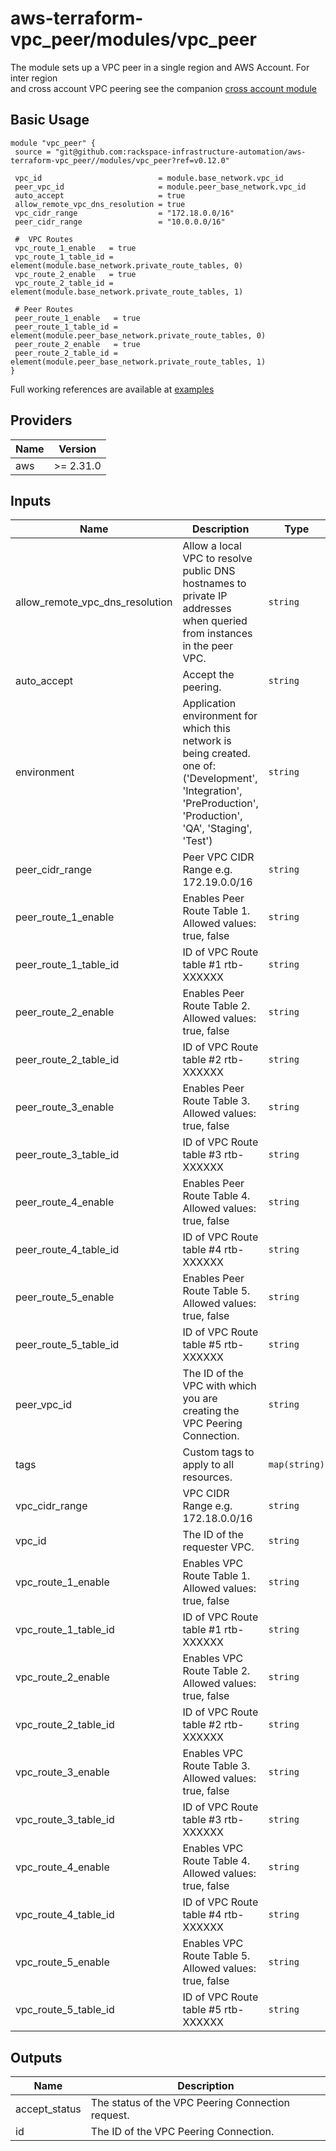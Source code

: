 # aws-terraform-vpc\_peer/modules/vpc\_peer

The module sets up a VPC peer in a single region and AWS Account. For inter region  
and cross account VPC peering see the companion [cross account module ](../vpc\_peer\_cross\_account)

## Basic Usage

```
module "vpc_peer" {
 source = "git@github.com:rackspace-infrastructure-automation/aws-terraform-vpc_peer//modules/vpc_peer?ref=v0.12.0"

 vpc_id                          = module.base_network.vpc_id
 peer_vpc_id                     = module.peer_base_network.vpc_id
 auto_accept                     = true
 allow_remote_vpc_dns_resolution = true
 vpc_cidr_range                  = "172.18.0.0/16"
 peer_cidr_range                 = "10.0.0.0/16"

 #  VPC Routes
 vpc_route_1_enable   = true
 vpc_route_1_table_id = element(module.base_network.private_route_tables, 0)
 vpc_route_2_enable   = true
 vpc_route_2_table_id = element(module.base_network.private_route_tables, 1)

 # Peer Routes
 peer_route_1_enable   = true
 peer_route_1_table_id = element(module.peer_base_network.private_route_tables, 0)
 peer_route_2_enable   = true
 peer_route_2_table_id = element(module.peer_base_network.private_route_tables, 1)
}
```

Full working references are available at [examples](examples)

## Providers

| Name | Version |
|------|---------|
| aws | >= 2.31.0 |

## Inputs

| Name | Description | Type | Default | Required |
|------|-------------|------|---------|:-----:|
| allow\_remote\_vpc\_dns\_resolution | Allow a local VPC to resolve public DNS hostnames to private IP addresses when queried from instances in the peer VPC. | `string` | `true` | no |
| auto\_accept | Accept the peering. | `string` | `false` | no |
| environment | Application environment for which this network is being created. one of: ('Development', 'Integration', 'PreProduction', 'Production', 'QA', 'Staging', 'Test') | `string` | `"Development"` | no |
| peer\_cidr\_range | Peer VPC CIDR Range e.g. 172.19.0.0/16 | `string` | `"172.19.0.0/16"` | no |
| peer\_route\_1\_enable | Enables Peer Route Table 1. Allowed values: true, false | `string` | `false` | no |
| peer\_route\_1\_table\_id | ID of VPC Route table #1 rtb-XXXXXX | `string` | `""` | no |
| peer\_route\_2\_enable | Enables Peer Route Table 2. Allowed values: true, false | `string` | `false` | no |
| peer\_route\_2\_table\_id | ID of VPC Route table #2 rtb-XXXXXX | `string` | `""` | no |
| peer\_route\_3\_enable | Enables Peer Route Table 3. Allowed values: true, false | `string` | `false` | no |
| peer\_route\_3\_table\_id | ID of VPC Route table #3 rtb-XXXXXX | `string` | `""` | no |
| peer\_route\_4\_enable | Enables Peer Route Table 4. Allowed values: true, false | `string` | `false` | no |
| peer\_route\_4\_table\_id | ID of VPC Route table #4 rtb-XXXXXX | `string` | `""` | no |
| peer\_route\_5\_enable | Enables Peer Route Table 5. Allowed values: true, false | `string` | `false` | no |
| peer\_route\_5\_table\_id | ID of VPC Route table #5 rtb-XXXXXX | `string` | `""` | no |
| peer\_vpc\_id | The ID of the VPC with which you are creating the VPC Peering Connection. | `string` | n/a | yes |
| tags | Custom tags to apply to all resources. | `map(string)` | `{}` | no |
| vpc\_cidr\_range | VPC CIDR Range e.g. 172.18.0.0/16 | `string` | `"172.18.0.0/16"` | no |
| vpc\_id | The ID of the requester VPC. | `string` | n/a | yes |
| vpc\_route\_1\_enable | Enables VPC Route Table 1. Allowed values: true, false | `string` | `false` | no |
| vpc\_route\_1\_table\_id | ID of VPC Route table #1 rtb-XXXXXX | `string` | `""` | no |
| vpc\_route\_2\_enable | Enables VPC Route Table 2. Allowed values: true, false | `string` | `false` | no |
| vpc\_route\_2\_table\_id | ID of VPC Route table #2 rtb-XXXXXX | `string` | `""` | no |
| vpc\_route\_3\_enable | Enables VPC Route Table 3. Allowed values: true, false | `string` | `false` | no |
| vpc\_route\_3\_table\_id | ID of VPC Route table #3 rtb-XXXXXX | `string` | `""` | no |
| vpc\_route\_4\_enable | Enables VPC Route Table 4. Allowed values: true, false | `string` | `false` | no |
| vpc\_route\_4\_table\_id | ID of VPC Route table #4 rtb-XXXXXX | `string` | `""` | no |
| vpc\_route\_5\_enable | Enables VPC Route Table 5. Allowed values: true, false | `string` | `false` | no |
| vpc\_route\_5\_table\_id | ID of VPC Route table #5 rtb-XXXXXX | `string` | `""` | no |

## Outputs

| Name | Description |
|------|-------------|
| accept\_status | The status of the VPC Peering Connection request. |
| id | The ID of the VPC Peering Connection. |

